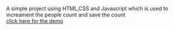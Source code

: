 A simple project using HTML,CSS and Javascript which is used to increament the people count and save the count<br>
<a href="https://zippy-frangollo-31a327.netlify.app/">click here for the demo</a>
